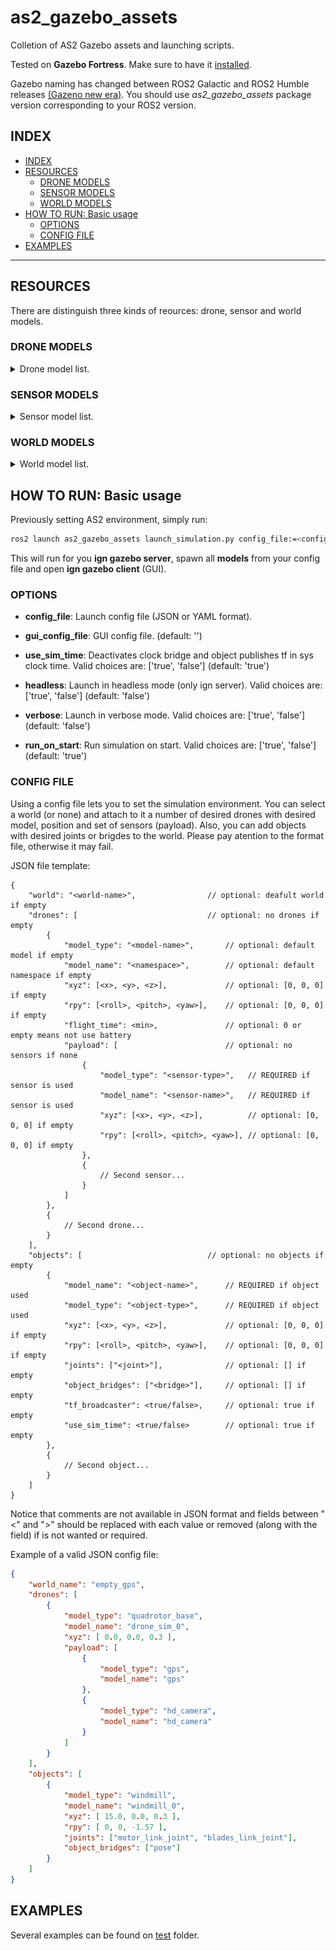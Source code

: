 # as2_gazebo_assets

Colletion of AS2 Gazebo assets and launching scripts. 

Tested on **Gazebo Fortress**. Make sure to have it [installed](https://gazebosim.org/docs/fortress/install_ubuntu).

Gazebo naming has changed between ROS2 Galactic and ROS2 Humble releases [(Gazeno new era)](https://discourse.ros.org/t/a-new-era-for-gazebo-cross-post/25012). You should use *as2_gazebo_assets* package version corresponding to your ROS2 version.

## INDEX
- [INDEX](#index)
- [RESOURCES](#resources)
  - [DRONE MODELS](#drone-models)
  - [SENSOR MODELS](#sensor-models)
  - [WORLD MODELS](#world-models)
- [HOW TO RUN: Basic usage](#how-to-run-basic-usage)
  - [OPTIONS](#options)
  - [CONFIG FILE](#config-file)
- [EXAMPLES](#examples)
---

## RESOURCES
There are distinguish three kinds of reources: drone, sensor and world models.

### DRONE MODELS
<details>
<summary>Drone model list.</summary>
    
| SDF Name | Status | Image |
| - | :-: | - |
| *quadroto_base* | <span style="color:darkgreen">FLYING</span> | ![](docs/imgs/quadrotor_base.png) |
| *hexrotor_base* | <span style="color:darkgreen">FLYING</span> | ![](docs/imgs/hexrotor_base.png) |
| *crazyflie* | <span style="color:red">UNSTABLE FLYING</span> | ![](docs/imgs/crazyflie.png) |
</details>

### SENSOR MODELS
<details>
<summary>Sensor model list.</summary>
    
| SDF Name | Description | Plugin |
| - | - | - |
| *imu* | **NOT SDF**: Alreay included in drone models. IMU sensor reports vertical position, angular velocity and linear acceleration readings. | ignition::gazebo::systems::Imu |
| *air_pressure* | **NOT SDF**: Alreay included in drone models. Air pressure sensor reports vertical position and velocity readings. | ignition::gazebo::systems::AirPressure |
| *magnetometer* | Magnetometer sensor reports the magnetic field in its current location. | ignition::gazebo::systems::Magnetometer |
| *hd_camera* | RGB Camera with 1280x960 resolution. | - |
| *vga_camera* | RGB Camera with 640x480 resolution. | - |
| *semantic_camera* | RGB Camera with 1280x960 resolution with semantic segmentation data. | - |
| *rgbd_camera* | RGBD Camera with 640x480 resolution and 10 meters of depth sensing. | - |
| *point_lidar* | Single point lidar with 40 meter range. | - |
| *planar_lidar* | Planar scanning two-dimension lidar with 30 meter range. | - |
| *3d_lidar* | Three-dimensional scan with 100 meter range. | - |
| *gps* | Navigation satellite sensor reports position and velocity in spherical coordinates (latitude / longitude). | ignition::gazebo::systems::NavSat |
| *suction_gripper* | Light weight suction gripper. | mbzirc::SuctionGripperPlugin |
</details>

### WORLD MODELS
<details>
<summary>World model list.</summary>
    
| SDF Name | Description | Image |
| - | - | - |
| *empty* | Empty world with ground. | ![](docs/imgs/empty.png) |
| *test_gripper* | Empty world with two small objects to test the gripper. | ![](docs/imgs/test_gripper.png) |
| *empty_gps* | Empty world with ground and gps enabled | ![](docs/imgs/empty.png) |
</details>

## HOW TO RUN: Basic usage

Previously setting AS2 environment, simply run:
```bash
ros2 launch as2_gazebo_assets launch_simulation.py config_file:=<config-file>
```

This will run for you **ign gazebo server**, spawn all **models** from your config file and open **ign gazebo client** (GUI).

### OPTIONS

- **config_file**:
    Launch config file (JSON or YAML format).

- **gui_config_file**:
    GUI config file.
    (default: '')

- **use_sim_time**:
    Deactivates clock bridge and object publishes tf in sys clock time. Valid choices are: ['true', 'false']
    (default: 'true')

- **headless**:
    Launch in headless mode (only ign server). Valid choices are: ['true', 'false']
    (default: 'false')

- **verbose**:
    Launch in verbose mode. Valid choices are: ['true', 'false']
    (default: 'false')

- **run_on_start**:
    Run simulation on start. Valid choices are: ['true', 'false']
    (default: 'true')


### CONFIG FILE
Using a config file lets you to set the simulation environment. You can select a world (or none) and attach to it a number of desired drones with desired model, position and set of sensors (payload). Also, you can add objects with desired joints or brigdes to the world. Please pay atention to the format file, otherwise it may fail.

JSON file template:
```
{
    "world": "<world-name>",                // optional: deafult world if empty
    "drones": [                             // optional: no drones if empty
        {
            "model_type": "<model-name>",       // optional: default model if empty
            "model_name": "<namespace>",        // optional: default namespace if empty
            "xyz": [<x>, <y>, <z>],             // optional: [0, 0, 0] if empty
            "rpy": [<roll>, <pitch>, <yaw>],    // optional: [0, 0, 0] if empty
            "flight_time": <min>,               // optional: 0 or empty means not use battery
            "payload": [                        // optional: no sensors if none
                {
                    "model_type": "<sensor-type>",   // REQUIRED if sensor is used
                    "model_name": "<sensor-name>",   // REQUIRED if sensor is used
                    "xyz": [<x>, <y>, <z>],          // optional: [0, 0, 0] if empty
                    "rpy": [<roll>, <pitch>, <yaw>], // optional: [0, 0, 0] if empty
                },
                {
                    // Second sensor...
                }
            ]
        },
        {
            // Second drone...
        }
    ],
    "objects": [                            // optional: no objects if empty
        {    
            "model_name": "<object-name>",      // REQUIRED if object used
            "model_type": "<object-type>",      // REQUIRED if object used
            "xyz": [<x>, <y>, <z>],             // optional: [0, 0, 0] if empty
            "rpy": [<roll>, <pitch>, <yaw>],    // optional: [0, 0, 0] if empty
            "joints": ["<joint>"],              // optional: [] if empty
            "object_bridges": ["<bridge>"],     // optional: [] if empty
            "tf_broadcaster": <true/false>,     // optional: true if empty
            "use_sim_time": <true/false>        // optional: true if empty
        },
        {
            // Second object...
        }
    ]
}
```
Notice that comments are not available in JSON format and fields between "<" and ">" should be replaced with each value or removed (along with the field) if is not wanted or required.

Example of a valid JSON config file:
```json
{
    "world_name": "empty_gps",
    "drones": [
        {
            "model_type": "quadrotor_base",
            "model_name": "drone_sim_0",
            "xyz": [ 0.0, 0.0, 0.3 ],
            "payload": [
                {
                    "model_type": "gps",
                    "model_name": "gps"
                },
                {
                    "model_type": "hd_camera",
                    "model_name": "hd_camera"
                }
            ]
        }
    ],
    "objects": [
        {    
            "model_type": "windmill",
            "model_name": "windmill_0",
            "xyz": [ 15.0, 0.0, 0.3 ],
            "rpy": [ 0, 0, -1.57 ],
            "joints": ["motor_link_joint", "blades_link_joint"],
            "object_bridges": ["pose"]
        }
    ]
}
```

## EXAMPLES
Several examples can be found on [test](/tests) folder.
